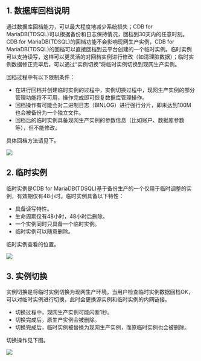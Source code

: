 ## 1. 数据库回档说明

通过数据库回档能力，可以最大程度地减少系统损失；CDB for MariaDB(TDSQL)可以根据备份和日志保持情况，回档到30天内的任意时刻。
CDB for MariaDB(TDSQL)的回档功能不会影响现网生产实例，CDB for MariaDB(TDSQL)的回档可以直接回档到云平台创建的一个临时实例。临时实例可以支持读写，这样可以更灵活的对回档实例进行修改（如清理脏数据）；临时实例数据修正完毕后，可以通过“实例切换”将临时实例切换到现网生产实例。

回档过程中有以下限制条件：

- 在进行回档并创建临时实例的过程中，实例切换过程中，现网生产实例的部分管理功能将不可用，操作完成即可恢复数据库管理操作。
- 回档操作有可能会对二进制日志（BINLOG）进行强行分片，即未达到100M 也会被备份为一个独立文件。
- 回档后的临时实例具备现网生产实例的参数信息（比如账户、数据库参数等），但不能修改。

具体回档方法请见下。

![](http://imgcache.tcecqpoc.fsphere.cn/image/mccdn.qcloud.com/img568a30325032f.jpg)

## 2. 临时实例
临时实例是CDB for MariaDB(TDSQL)基于备份生产的一个仅用于临时调整的实例，有效期仅有48小时。临时实例具备以下特性：

- 具备读写特性。
- 生命周期仅有48小时，48小时后删除。
-  一个实例同时只具备一个临时实例。
- 临时实例可以随意删除。

临时实例查看的位置。

![](http://imgcache.tcecqpoc.fsphere.cn/image/mccdn.qcloud.com/img568a306e4cc5a.png)

## 3. 实例切换
实例切换是将临时实例切换为现网生产环境。当用户检查临时实例数据回档OK，可以对临时实例进行切换，此时会更换源实例和临时实例的内网链接。

- 切换过程中，现网生产实例可能闪断1秒。
- 切换完成后，原生产实例会被删除。
- 切换完成后，临时实例被替换为现网生产实例，而原临时实例也会被删除。 

切换操作见下图。

![](http://imgcache.tcecqpoc.fsphere.cn/image/mccdn.qcloud.com/img568a30aea645a.jpg)
